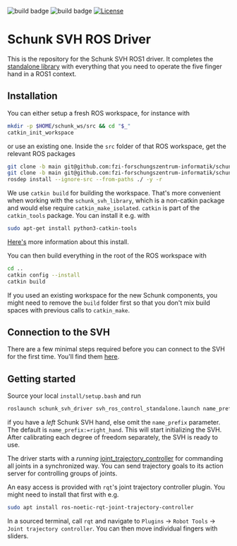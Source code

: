 ![build badge](https://github.com/fzi-forschungszentrum-informatik/schunk_svh_ros_driver/actions/workflows/industrial_ci_melodic_action.yml/badge.svg)
![build badge](https://github.com/fzi-forschungszentrum-informatik/schunk_svh_ros_driver/actions/workflows/industrial_ci_noetic_action.yml/badge.svg)
[![License](https://img.shields.io/badge/License-GPLv3-orange)](https://opensource.org/licenses/gpl-license)

# Schunk SVH ROS Driver

This is the repository for the Schunk SVH ROS1 driver.
It completes the [standalone
library](https://github.com/fzi-forschungszentrum-informatik/schunk_svh_library)
with everything that you need to operate the five finger hand in a ROS1 context.


## Installation
You can either setup a fresh ROS workspace, for instance with
```bash
mkdir -p $HOME/schunk_ws/src && cd "$_"
catkin_init_workspace
```
or use an existing one.
Inside the `src` folder of that ROS workspace, get the relevant ROS packages

```bash
git clone -b main git@github.com:fzi-forschungszentrum-informatik/schunk_svh_ros_driver.git
git clone -b main git@github.com:fzi-forschungszentrum-informatik/schunk_svh_library.git
rosdep install --ignore-src --from-paths ./ -y -r
```

We use `catkin build` for building the workspace. That's more convenient when working with the `schunk_svh_library`, which is a non-catkin package and would else require `catkin_make_isolated`.
`catkin` is part of the `catkin_tools` package. You can install it e.g. with
```bash
sudo apt-get install python3-catkin-tools
```
[Here's](https://catkin-tools.readthedocs.io/en/latest/installing.html) more information about this install.

You can then build everything in the root of the ROS workspace with

```bash
cd ..
catkin config --install
catkin build
```
If you used an existing workspace for the new Schunk components, you might need
to remove the `build` folder first so that you don't mix build spaces with
previous calls to `catkin_make`.

## Connection to the SVH
There are a few minimal steps required before you can connect to the SVH for the first time.
You'll find them [here](https://github.com/fzi-forschungszentrum-informatik/schunk_svh_library#connection-to-the-svh).

## Getting started
Source your local `install/setup.bash` and run
```bash
roslaunch schunk_svh_driver svh_ros_control_standalone.launch name_prefix:=left_hand
```
if you have a *left* Schunk SVH hand, else omit the `name_prefix` parameter. The default is `name_prefix:=right_hand`.
This will start initializing the SVH.
After calibrating each degree of freedom separately, the SVH is ready to use.

The driver starts with a *running* [joint_trajectory_controller](http://wiki.ros.org/joint_trajectory_controller) for commanding all joints in a synchronized way.
You can send trajectory goals to its action server for controlling groups of joints.

An easy access is provided with `rqt`'s joint trajectory controller plugin.
You might need to install that first with e.g.
```bash
sudo apt install ros-noetic-rqt-joint-trajectory-controller
```
In a sourced terminal, call `rqt` and navigate to `Plugins` -> `Robot Tools` -> `Joint trajectory controller`.
You can then move individual fingers with sliders.
